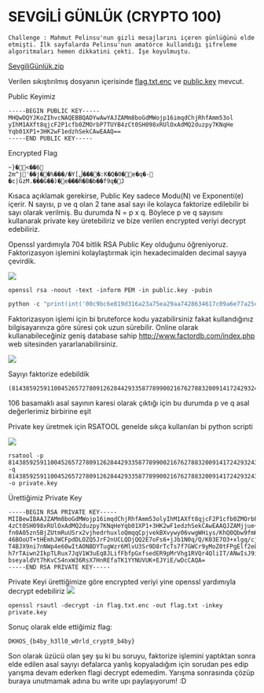 # SEVGİLİ GÜNLÜK (CRYPTO 100)
```
Challenge : Mahmut Pelinsu'nun gizli mesajlarını içeren günlüğünü elde etmişti. İlk sayfalarda Pelinsu'nun amatörce kullandığı şifreleme algoritmaları hemen dikkatini çekti. İşe koyulmuştu. 
```
[SevgiliGünlük.zip](https://github.com/ozancetin/CTF-Writeups/blob/master/2018/DKHOSCTF/Sevgili%20G%C3%BCnl%C3%BCk/SevgiliG%C3%BCnl%C3%BCk.zip?raw=true)

Verilen sıkıştırılmış dosyanın içerisinde [flag.txt.enc](https://raw.githubusercontent.com/ozancetin/CTF-Writeups/master/2018/DKHOSCTF/Sevgili%20G%C3%BCnl%C3%BCk/flag.txt.enc) ve [public.key](https://raw.githubusercontent.com/ozancetin/CTF-Writeups/master/2018/DKHOSCTF/Sevgili%20G%C3%BCnl%C3%BCk/public.key) mevcut.

Public Keyimiz
```
-----BEGIN PUBLIC KEY-----
MHQwDQYJKoZIhvcNAQEBBQADYwAwYAJZAMm8boGdMWojp16imqdChjRhfAmm53ol
yIhM1AXft8qjcF2P1cfb0ZMOrbP7TUYB4zCt0SH098xRUlOxAdMQ2duzpy7KNqHe
Yqb01XP1+3HK2wF1edzhSekCAwEAAQ==
-----END PUBLIC KEY-----
```
Encrypted Flag
```
~}�<��6
2m^j'��j��%���/�Y[ڵ����:K�Q�0�e�q�-�c|GzM.���G��)�e���R�B�b��f9q�J
```

Kısaca açıklamak gerekirse,
Public Key sadece Modu(N) ve Exponenti(e) içerir. 
N sayısı, p ve q olan 2 tane asal sayı ile kolayca faktorize edilebilir bi sayı olarak verilmiş. Bu durumda N = p x q.
Böylece p ve q sayısını kullanarak private key üretebiliriz ve bize verilen encrypted veriyi decrypt edebiliriz.


Openssl yardımıyla 704 bitlik RSA Public Key olduğunu öğreniyoruz. Faktorizasyon işlemini kolaylaştırmak için hexadecimalden decimal sayıya çevirdik.

![](https://raw.githubusercontent.com/ozancetin/CTF-Writeups/master/2018/DKHOSCTF/Sevgili%20G%C3%BCnl%C3%BCk/1.png)

```
openssl rsa -noout -text -inform PEM -in public.key -pubin
```
```python
python -c "print(int('00c9bc6e819d316a23a75ea29aa7428634617c09a6e77a25c8884cd405dfb7caa3705d8fd5c7dbd1930eadb3fb4d4601e330add121f4f7cc515253b101d310d9dbb3a72eca36a1de62a6f4d573f5fb71cadb017579dce149e9', 16))"
```
Faktorizasyon işlemi için bi bruteforce kodu yazabilirsiniz fakat kullandığınız bilgisayarınıza göre süresi çok uzun sürebilir. Online olarak kullanabileceğiniz geniş database sahip http://www.factordb.com/index.php web sitesinden yararlanabilirsiniz.

![](https://raw.githubusercontent.com/ozancetin/CTF-Writeups/master/2018/DKHOSCTF/Sevgili%20G%C3%BCnl%C3%BCk/2.png)

Sayıyı faktorize edebildik 
```
(8143859259110045265727809126284429335877899002167627883200914172429324360133004116702003240828777970252499)^2
```
106 basamaklı asal sayının karesi olarak çıktığı için bu durumda p ve q asal değerlerimiz birbirine eşit 

Private key üretmek için RSATOOL genelde sıkça kullanılan bi python scripti

![](https://raw.githubusercontent.com/ozancetin/CTF-Writeups/master/2018/DKHOSCTF/Sevgili%20G%C3%BCnl%C3%BCk/3.png)

```
rsatool -p 8143859259110045265727809126284429335877899002167627883200914172429324360133004116702003240828777970252499 -q 8143859259110045265727809126284429335877899002167627883200914172429324360133004116702003240828777970252499 -o private.key
```
Ürettiğimiz Private Key
```
-----BEGIN RSA PRIVATE KEY-----
MIIBewIBAAJZAMm8boGdMWojp16imqdChjRhfAmm53olyIhM1AXft8qjcF2P1cfb0ZMOrbP7TUYB
4zCt0SH098xRUlOxAdMQ2duzpy7KNqHeYqb01XP1+3HK2wF1edzhSekCAwEAAQJZAMjjue+ch464
fn0A05zn5BjZUtmRuUSrx2vjhedrhuxloQmqqCpjvekBXvywy06vwgWHiys/KhQ0Qbw9fmHtJDU5
46BOoUT+tHEmhJWCFpdDLOZQ5JrF2nUCLQDjQQ2E7oFs6+jJb1N0q/Q/K03E7O3+xlgq/cjKGdLR
T4BJX9ni7nNWp4e60wItAONBDYTugWzr6MlvU3Sr9D8rTcTs7f7GWCr9yMoZ0tFPgElf2eLuc1an
h7rTAiwn2IkpTLRux7JqV1W3uEq8JLifFbfpGxfsedER9pMrVhg1RVQr4QliIT/ANwIsJ9iJKUy0
bseyaldVt7hKvCS4nxW36RsX7HnREfaTK1YYNUVUK+EJYiE/wDcCAQA=
-----END RSA PRIVATE KEY-----
```
Private Keyi ürettiğimize göre encrypted veriyi yine openssl yardımıyla decrypt edebiliriz
![](https://raw.githubusercontent.com/ozancetin/CTF-Writeups/master/2018/DKHOSCTF/Sevgili%20G%C3%BCnl%C3%BCk/4.png)

```
openssl rsautl -decrypt -in flag.txt.enc -out flag.txt -inkey private.key
```
Sonuç olarak elde ettiğimiz flag:

```
DKHOS_{b4by_h3ll0_w0rld_crypt0_b4by}
```


Son olarak üzücü olan şey şu ki bu soruyu, faktorize işlemini yaptıktan sonra elde edilen asal sayıyı defalarca yanlış kopyaladığım için sorudan pes edip yarışma devam ederken flagi decrypt edemedim. Yarışma sonrasında çözüp buraya unutmamak adına bu write upı paylaşıyorum! :D


